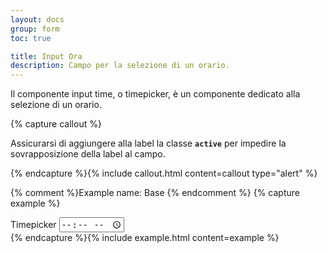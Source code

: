 ```yaml
---
layout: docs
group: form
toc: true

title: Input Ora
description: Campo per la selezione di un orario.
---
```


Il componente input time, o timepicker, è un componente dedicato alla selezione di un orario.

{% capture callout %}

Assicurarsi di aggiungere alla label la classe **`active`** per impedire la sovrapposizione della label al campo.

{% endcapture %}{% include callout.html content=callout type="alert" %}

{% comment %}Example name: Base {% endcomment %}
{% capture example %}
<div class="form-group">
  <label class="active" for="timeStandard">Timepicker</label>
  <input class="form-control" id="timeStandard" type="time">
</div>
{% endcapture %}{% include example.html content=example %}
